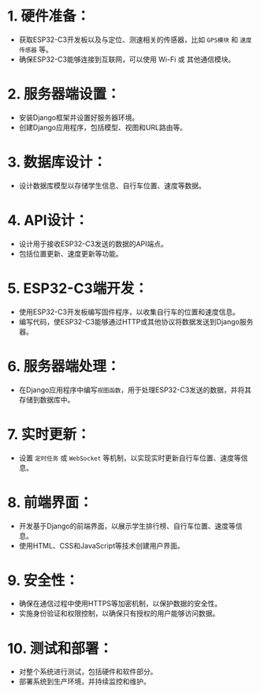 # 1. **硬件准备**：
   - 获取ESP32-C3开发板以及与定位、测速相关的传感器，比如 `GPS模块` 和 `速度传感器` 等。
   - 确保ESP32-C3能够连接到互联网，可以使用 Wi-Fi 或 其他通信模块。

# 2. **服务器端设置**：
   - 安装Django框架并设置好服务器环境。
   - 创建Django应用程序，包括模型、视图和URL路由等。

# 3. **数据库设计**：
   - 设计数据库模型以存储学生信息、自行车位置、速度等数据。

# 4. **API设计**：
   - 设计用于接收ESP32-C3发送的数据的API端点。
   - 包括位置更新、速度更新等功能。

# 5. **ESP32-C3端开发**：
   - 使用ESP32-C3开发板编写固件程序，以收集自行车的位置和速度信息。
   - 编写代码，使ESP32-C3能够通过HTTP或其他协议将数据发送到Django服务器。

# 6. **服务器端处理**：
   - 在Django应用程序中编写`视图函数`，用于处理ESP32-C3发送的数据，并将其存储到数据库中。

# 7. **实时更新**：
   - 设置 `定时任务` 或 `WebSocket` 等机制，以实现实时更新自行车位置、速度等信息。

# 8. **前端界面**：
   - 开发基于Django的前端界面，以展示学生排行榜、自行车位置、速度等信息。
   - 使用HTML、CSS和JavaScript等技术创建用户界面。

# 9. **安全性**：
   - 确保在通信过程中使用HTTPS等加密机制，以保护数据的安全性。
   - 实施身份验证和权限控制，以确保只有授权的用户能够访问数据。

# 10. **测试和部署**：
   - 对整个系统进行测试，包括硬件和软件部分。
   - 部署系统到生产环境，并持续监控和维护。
